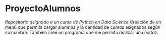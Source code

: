 # ProyectoAlumnos
*Repositorio asignado a un curso de Python en Data Science* Creación de un menú que permita cargar alumnos y la cantidad de cursos asignados según su nombre. También cree un programa que me permita realizar una matriz.
